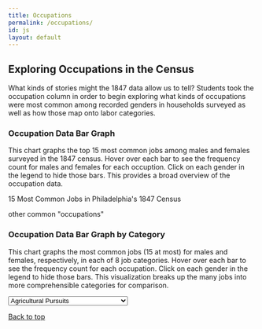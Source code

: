 ```yaml
---
title: Occupations
permalink: /occupations/
id: js
layout: default
---
```


<div class="row">
    <h2>Exploring Occupations in the Census</h2>
</div>

<div class="row" markdown="1">

What kinds of stories might the 1847 data allow us to tell? Students took the occupation column in order to begin exploring what kinds of occupations were most common among recorded genders in households surveyed as well as how those map onto labor categories.

</div> 

<div id="occupation">

<!--Add viz 1-->
<div class="row">
<h3>Occupation Data Bar Graph</h3>
</div>

<div class="row">
<p>This chart graphs the top 15 most common jobs among males and females
surveyed in the 1847 census. Hover over each bar to see the frequency
count for males and females for each occuption. Click on each gender
in the legend to hide those bars. This provides a broad
overview of the occupation data.
</p>
</div>

<div class="row">
<p class="graph-title">15 Most Common Jobs in Philadelphia's 1847 Census</p>
</div>
<div class="row" id="chart"></div>
<div id="null-jobs"><span>other common "occupations"</span></div> <!--transparent rectangle-->

</div>

<!--Add Viz 2-->
<div id="occupation2">

<div class="row">
<h3>Occupation Data Bar Graph by Category</h3>
</div>

<div class="row">
<p>This chart graphs the most common jobs (15 at most) for males and females, respectively,
in each of 8 job categories. Hover over each bar to see the frequency
count for each occupation. Click on each gender
in the legend to hide those bars. This visualization breaks up the many jobs into more
comprehensible categories for comparison.
</p>
</div>

<div class="row">
<!--job category dropdown-->
<div class="input-group col-3" id="occ">
    <label>
<select class="custom-select form-control" id="inputGroupSelect04" aria-label="select occupation category">
<option value="ag" selected>Agricultural Pursuits</option>
<option value="dp">Domestic & Personal Service</option>
<option value="la">Laborer</option>
<option value="ma">Manufacturing & Mechanical Pursuits</option>
<option value="ps">Professional Service</option>
<option value="tr">Trade & Transportation</option>
<option value="mto">More than One</option>
<option value="niw">Not in Work</option>
</select>
   </label>
</div>
</div>

<div class="row" id="chart3"></div>

</div>

<!--link to top of page-->
<a class="btn btn-danger btn-sm top" href="#" role="button">Back to top</a>
